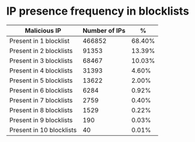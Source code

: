 # IP presence frequency in blocklists
| Malicious IP | Number of IPs | % |
|----|----|----|
| Present in 1 blocklist | 466852 | 68.40% |
| Present in 2 blocklists | 91353 | 13.39% |
| Present in 3 blocklists | 68467 | 10.03% |
| Present in 4 blocklists | 31393 | 4.60% |
| Present in 5 blocklists | 13622 | 2.00% |
| Present in 6 blocklists | 6284 | 0.92% |
| Present in 7 blocklists | 2759 | 0.40% |
| Present in 8 blocklists | 1529 | 0.22% |
| Present in 9 blocklists | 190 | 0.03% |
| Present in 10 blocklists | 40 | 0.01% |
